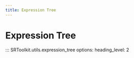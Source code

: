 ```yaml
---
title: Expression Tree
---
```


# Expression Tree

::: SRToolkit.utils.expression_tree
    options:
        heading_level: 2